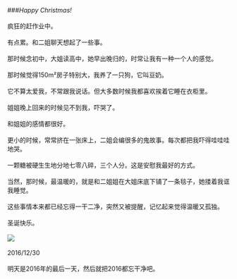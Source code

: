 ###*Happy Christmas!*<br/><br/>
疯狂的赶作业中。<br/><br/>有点累。和二姐聊天想起了一些事。<br/><br/>那时候念初中，大姐读高中，她早出晚归的，时常让我有一种一个人的感觉。<br/><br/>那时候觉得150m²房子特别大，我养了一只狗，它叫豆奶。<br/><br/>它不算太爱我，不常跟我说话。但大多数时候我都喜欢挨着它睡在衣柜里。<br/><br/>姐姐晚上回来的时候见不到我，吓哭了。<br/><br/>和姐姐的感情都很好。<br/><br/>更小的时候，常常挤在一张床上，二姐会编很多的鬼故事。每次都把我吓得哇哇哇地哭。<br/><br/>一颗糖被硬生生地分地七零八碎，三个人分。这是安慰我最好的方式。<br/><br/>当然，那时候，最温暖的，就是和二姐姐在大姐床底下铺了一条毯子，她搂着我诓我睡觉。<br/><br/>这些事情本来都已经忘得一干二净，突然又被提醒，记忆起来觉得温暖又孤独。<br/><br/>圣诞快乐。<br/><br/>
![](http://imgpoobbs.b0.upaiyun.com/uploadfile/photo/2016/6/201606022032101001096874.jpg!photo.middle.jpg)<br/><br/>
2016/12/30<br/><br/>明天是2016年的最后一天，然后就把2016都忘干净吧。<br/><br/>

